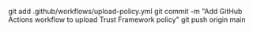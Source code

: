 git add .github/workflows/upload-policy.yml
git commit -m "Add GitHub Actions workflow to upload Trust Framework policy"
git push origin main
